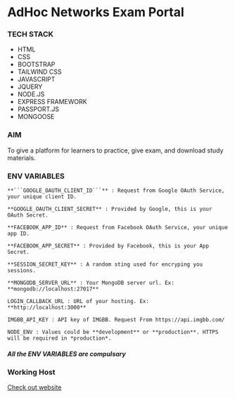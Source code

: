 # AdHoc Networks Exam Portal
### TECH STACK
* HTML
* CSS
* BOOTSTRAP
* TAILWIND CSS
* JAVASCRIPT
* JQUERY
* NODE.JS
* EXPRESS FRAMEWORK
* PASSPORT.JS
* MONGOOSE
### AIM
To give a platform for learners to practice, give exam, and download study materials.
### ENV VARIABLES
```
**```GOOGLE_OAUTH_CLIENT_ID```** : Request from Google OAuth Service, your unique client ID.
```
```
**GOOGLE_OAUTH_CLIENT_SECRET** : Provided by Google, this is your OAuth Secret.
```
```
**FACEBOOK_APP_ID** : Request from Facebook OAuth Service, your unique app ID.
```
```
**FACEBOOK_APP_SECRET** : Provided by Facebook, this is your App Secret.
```
```
**SESSION_SECRET_KEY** : A random sting used for encryping you sessions.
```
```
**MONGODB_SERVER_URL** : Your MongoDB server url. Ex: **mongodb://localhost:27017**
```
```
LOGIN_CALLBACK_URL : URL of your hosting. Ex: **http://localhost:3000**
```
```
IMGBB_API_KEY : API key of IMGBB. Request From https://api.imgbb.com/
```
```
NODE_ENV : Values could be **development** or **production**. HTTPS will be required in *production*.
```
##### All the ENV VARIABLES are compulsary
### Working Host
[Check out website](http://adhocexams.herokuapp.com/)
